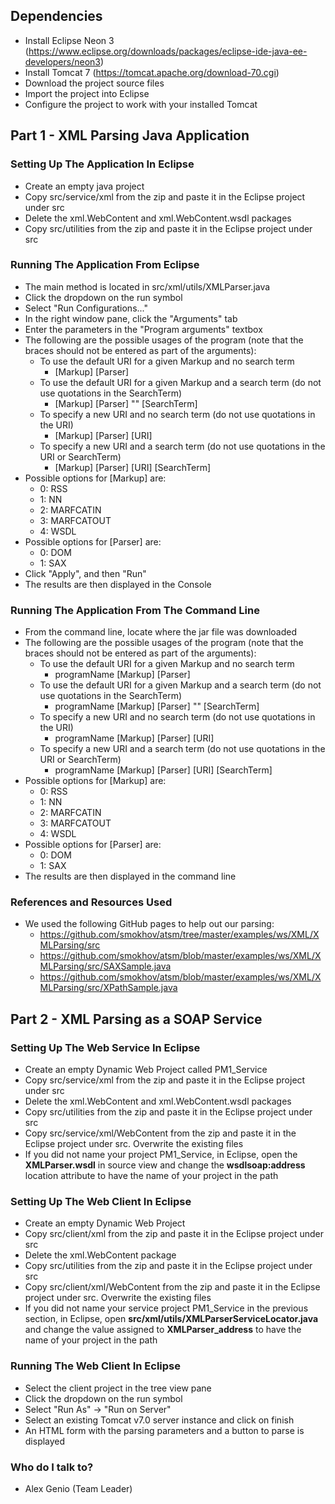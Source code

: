 ## Dependencies

* Install Eclipse Neon 3 (https://www.eclipse.org/downloads/packages/eclipse-ide-java-ee-developers/neon3)
* Install Tomcat 7 (https://tomcat.apache.org/download-70.cgi)
* Download the project source files
* Import the project into Eclipse
* Configure the project to work with your installed Tomcat

## Part 1 - XML Parsing Java Application 

### Setting Up The Application In Eclipse ###

* Create an empty java project
* Copy src/service/xml from the zip and paste it in the Eclipse project under src
* Delete the xml.WebContent and xml.WebContent.wsdl packages
* Copy src/utilities from the zip and paste it in the Eclipse project under src

### Running The Application From Eclipse ###

* The main method is located in src/xml/utils/XMLParser.java
* Click the dropdown on the run symbol
* Select "Run Configurations..."
* In the right window pane, click the "Arguments" tab
* Enter the parameters in the "Program arguments" textbox
* The following are the possible usages of the program (note that the braces should not be entered as part of the arguments):
	+ To use the default URI for a given Markup and no search term
		- [Markup] [Parser]
	+ To use the default URI for a given Markup and a search term (do not use quotations in the SearchTerm)
		- [Markup] [Parser] "" [SearchTerm]
	+ To specify a new URI and no search term (do not use quotations in the URI)
		- [Markup] [Parser] [URI]
	+ To specify a new URI and a search term (do not use quotations in the URI or SearchTerm)
		- [Markup] [Parser] [URI] [SearchTerm]
* Possible options for [Markup] are:
	+ 0: RSS
	+ 1: NN
	+ 2: MARFCATIN
	+ 3: MARFCATOUT
	+ 4: WSDL
* Possible options for [Parser] are:
	+ 0: DOM
	+ 1: SAX
* Click "Apply", and then "Run"
* The results are then displayed in the Console

### Running The Application From The Command Line ###

* From the command line, locate where the jar file was downloaded
* The following are the possible usages of the program (note that the braces should not be entered as part of the arguments):
	+ To use the default URI for a given Markup and no search term
		- programName [Markup] [Parser]
	+ To use the default URI for a given Markup and a search term (do not use quotations in the SearchTerm)
		- programName [Markup] [Parser] "" [SearchTerm]
	+ To specify a new URI and no search term (do not use quotations in the URI)
		- programName [Markup] [Parser] [URI]
	+ To specify a new URI and a search term (do not use quotations in the URI or SearchTerm)
		- programName [Markup] [Parser] [URI] [SearchTerm]
* Possible options for [Markup] are:
	+ 0: RSS
	+ 1: NN
	+ 2: MARFCATIN
	+ 3: MARFCATOUT
	+ 4: WSDL
* Possible options for [Parser] are:
	+ 0: DOM
	+ 1: SAX
* The results are then displayed in the command line

### References and Resources Used ###

* We used the following GitHub pages to help out our parsing:
	+ https://github.com/smokhov/atsm/tree/master/examples/ws/XML/XMLParsing/src
	+ https://github.com/smokhov/atsm/blob/master/examples/ws/XML/XMLParsing/src/SAXSample.java
	+ https://github.com/smokhov/atsm/blob/master/examples/ws/XML/XMLParsing/src/XPathSample.java


## Part 2 - XML Parsing as a SOAP Service

### Setting Up The Web Service In Eclipse ###

* Create an empty Dynamic Web Project called PM1_Service
* Copy src/service/xml from the zip and paste it in the Eclipse project under src
* Delete the xml.WebContent and xml.WebContent.wsdl packages
* Copy src/utilities from the zip and paste it in the Eclipse project under src
* Copy src/service/xml/WebContent from the zip and paste it in the Eclipse project under src. Overwrite the existing files
* If you did not name your project PM1_Service, in Eclipse, open the **XMLParser.wsdl** in source view and change the **wsdlsoap:address** location attribute to have the name of your project in the path

### Setting Up The Web Client In Eclipse ###

* Create an empty Dynamic Web Project
* Copy src/client/xml from the zip and paste it in the Eclipse project under src
* Delete the xml.WebContent package
* Copy src/utilities from the zip and paste it in the Eclipse project under src
* Copy src/client/xml/WebContent from the zip and paste it in the Eclipse project under src. Overwrite the existing files
* If you did not name your service project PM1_Service in the previous section, in Eclipse, open **src/xml/utils/XMLParserServiceLocator.java** and change the value assigned to **XMLParser_address** to have the name of your project in the path

### Running The Web Client In Eclipse ###

* Select the client project in the tree view pane
* Click the dropdown on the run symbol
* Select "Run As" -> "Run on Server"
* Select an existing Tomcat v7.0 server instance and click on finish
* An HTML form with the parsing parameters and a button to parse is displayed

### Who do I talk to? ###

* Alex Genio (Team Leader)